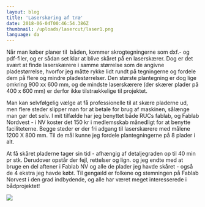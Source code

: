 ```yaml
---
layout: blog
title: 'Laserskæring af træ'
date: 2018-06-04T00:46:54.386Z
thumbnail: /uploads/lasercut/laser1.png
language: da
---
```


Når man køber planer til  båden, kommer skrogtegningerne som dxf.- og pdf-filer, og er sådan set klar at blive skåret på en laserskærer. Dog er det svært at finde laserskærere i samme størrelse som de angivne pladestørrelse, hvorfor jeg måtte rykke lidt rundt på tegningerne og fordele dem på flere og mindre pladestørrelser. Den største plantegning er dog lige omkring 900 xx 600 mm, og de mindste laserskærere (der skærer plader på 400 x 600 mm) er derfor ikke tilstrækkelige til projektet. 

Man kan selvfølgelig vælge at få professionelle til at skære pladerne ud, men flere steder slipper man for at betale for brug af maskinen, sålænge man gør det selv. I mit tilfælde har jeg benyttet både RUCs fablab, og Fablab Nordvest - i NV koster det 150 kr i medlemsskab månedligt for at benytte faciliteterne. Begge steder er der fri adgang til laserskærere med målene 1200 X 800 mm. Til de mål kunne jeg fordele plantegningerne på 8 plader i alt.

At få skåret pladerne tager sin tid - afhængig af detaljegraden op til 40 min pr stk. Derudover opstår der fejl, rettelser og lign. og jeg endte med at bruge en del aftener i Fablab NV og alle de plader jeg havde skåret - også de 4 ekstra jeg havde købt. Til gengæld er folkene og stemningen på Fablab Norvest i den grad indbydende, og alle har været meget interesserede i bådprojektet!

![](/uploads/lasercut/laser1.png)

<div class="dual-image-container">
  <img src="/uploads/lasercut/laser2.png" alt="" class="dual-image-container__img" />
  <img src="/uploads/lasercut/laser3.png" alt="" class="dual-image-container__img" />
  <img src="/uploads/lasercut/laser4.png" alt="" class="dual-image-container__img" />
  <img src="/uploads/lasercut/laser5.png" alt="" class="dual-image-container__img" />
  <img src="/uploads/lasercut/laser6.png" alt="" class="dual-image-container__img" />
  <img src="/uploads/lasercut/laser7.png" alt="" class="dual-image-container__img" />
  <img src="/uploads/lasercut/laser8.png" alt="" class="dual-image-container__img" />
  <img src="/uploads/lasercut/laser9.png" alt="" class="dual-image-container__img" />
</div>
